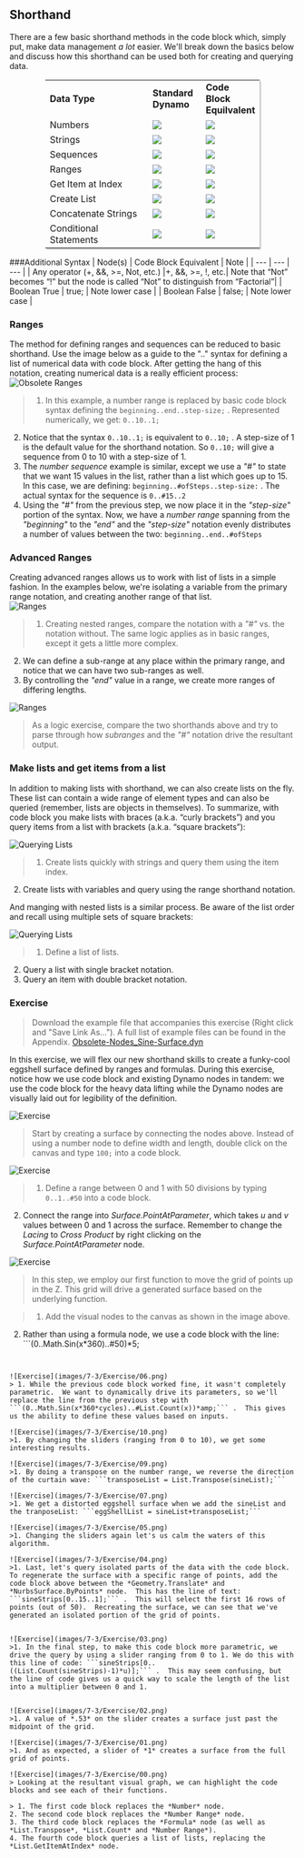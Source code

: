 <style>
table{box-shadow: 2px 2px 2px #BBBBBB;max-width:75%;display:block;margin-left: auto;   margin-right: auto }
img{display:block;margin-left: auto;   margin-right: auto }
</style>

## Shorthand
There are a few basic shorthand methods in the code block which, simply put, make data management *a lot* easier.  We'll break down the basics below and discuss how this shorthand can be used both for creating and querying data.

<table>
    <tr>
    <td width="50%"><b>Data Type</b></td>
    <td width="25%"><b>Standard Dynamo</b> </td>
    <td width="25%"><b>Code Block Equilvalent</b></td>
  </tr>
  <tr>
    <td> Numbers</td>
    <td><img src="images/7-3/table/number.png"></img> </td>
    <td><img src="images/7-3/table/numberCB.png"></img></td>
  </tr>
  <tr>
    <td>Strings</td>
    <td><img src="images/7-3/table/string.png"></img> </td>
    <td><img src="images/7-3/table/stringCB.png"></img></td>
  </tr>
  <tr>
    <td>Sequences</td>
    <td><img src="images/7-3/table/sequence.png"></img> </td>
    <td><img src="images/7-3/table/sequenceCB.png"></img></td>
  </tr>
  <tr>
    <td>Ranges</td>
    <td><img src="images/7-3/table/range.png"></img> </td>
    <td><img src="images/7-3/table/rangeCB.png"></img></td>
  </tr>
  <tr>
    <td>Get Item at Index</td>
    <td><img src="images/7-3/table/getItem.png"></img> </td>
    <td><img src="images/7-3/table/getItemCB.png"></img></td>
  </tr>
  <tr>
    <td>Create List</td>
    <td><img src="images/7-3/table/list.png"></img> </td>
    <td><img src="images/7-3/table/listCB.png"></img></td>
  </tr>
  <tr>
    <td>Concatenate Strings</td>
    <td><img src="images/7-3/table/concat.png"></img> </td>
    <td><img src="images/7-3/table/concatCB.png"></img></td>
  </tr>
  <tr>
    <td>Conditional Statements</td>
    <td><img src="images/7-3/table/if.png"></img> </td>
    <td><img src="images/7-3/table/ifCB.png"></img></td>
  </tr>
</table>

###Additional Syntax
| Node(s) | Code Block Equivalent | Note |
| --- | --- | --- |
| Any operator (+, &&, >=, Not, etc.) |+, &&, >=, !, etc.| Note that “Not” becomes “!” but the node is called “Not” to distinguish from “Factorial”|
| Boolean True | true; | Note lower case |
| Boolean False | false; | Note lower case |

### Ranges
The method for defining ranges and sequences can be reduced to basic shorthand.  Use the image below as a guide to the ".." syntax for defining a list of numerical data with code block. After getting the hang of this notation, creating numerical data is a really efficient process:
![Obsolete Ranges](images/7-3/obsolete02.png)
> 1. In this example, a number range is replaced by basic code block syntax defining the ```beginning..end..step-size;``` .  Represented numerically, we get: ```0..10..1;```
2. Notice that the syntax ```0..10..1;``` is equivalent to ```0..10;``` .  A step-size of 1 is the default value for the shorthand notation. So ```0..10;``` will give a sequence from 0 to 10 with a step-size of 1.
3. The *number sequence* example is similar, except we use a *"#"* to state that we want 15 values in the list, rather than a list which goes up to 15.  In this case, we are defining: ```beginning..#ofSteps..step-size:``` .  The actual syntax for the sequence is ```0..#15..2```
4. Using the *"#"* from the previous step, we now place it in the *"step-size"* portion of the syntax.  Now, we have a *number range* spanning from the *"beginning"* to the *"end"* and the *"step-size"* notation evenly distributes a number of values between the two: ```beginning..end..#ofSteps```

### Advanced Ranges
Creating advanced ranges allows us to work with list of lists in a simple fashion.  In the examples below, we're isolating a variable from the primary range notation, and creating another range of that list.
![Ranges](images/7-3/03.png)
>1. Creating nested ranges, compare the notation with a *"#"* vs. the notation without.  The same logic applies as in basic ranges, except it gets a little more complex.
2. We can define a sub-range at any place within the primary range, and notice that we can have two sub-ranges as well.
3. By controlling the *"end"* value in a range, we create more ranges of differing lengths.

![Ranges](images/7-3/02.png)
> As a logic exercise, compare the two shorthands above and try to parse through how *subranges* and the *"#"* notation drive the resultant output.

###  Make lists and get items from a list
In addition to making lists with shorthand, we can also create lists on the fly.  These list can contain a wide range of element types and can also be queried (remember, lists are objects in themselves).  To summarize, with code block you make lists with braces (a.k.a. “curly brackets”) and you query items from a list with brackets (a.k.a. “square brackets”):

![Querying Lists](images/7-3/cbn07.png)
>1. Create lists quickly with strings and query them using the item index.
2. Create lists with variables and query using the range shorthand notation.

And manging with nested lists is a similar process. Be aware of the list order and recall using multiple sets of square brackets:

![Querying Lists](images/7-3/cbn08.png)
> 1. Define a list of lists.
2. Query a list with single bracket notation.
3. Query an item with double bracket notation.




### Exercise
>Download the example file that accompanies this exercise (Right click and "Save Link As..."). A full list of example files can be found in the Appendix. [Obsolete-Nodes_Sine-Surface.dyn](datasets/7-3/Obsolete-Nodes_Sine-Surface.dyn)

In this exercise, we will flex our new shorthand skills to create a funky-cool eggshell surface defined by ranges and formulas. During this exercise, notice how we use code block and existing Dynamo nodes in tandem: we use the code block for the heavy data lifting while the Dynamo nodes are visually laid out for legibility of the definition.

![Exercise](images/7-3/Exercise/13.png)
> Start by creating a surface by connecting the nodes above.  Instead of using a number node to define width and length, double click on the canvas and type ```100;``` into a code block.


![Exercise](images/7-3/Exercise/12.png)
>1. Define a range between 0 and 1 with 50 divisions by typing ```0..1..#50``` into a code block.
2. Connect the range into *Surface.PointAtParameter*, which takes *u* and *v* values between 0 and 1 across the surface.  Remember to change the *Lacing* to *Cross Product* by right clicking on the *Surface.PointAtParameter* node.


![Exercise](images/7-3/Exercise/11.png)
> In this step, we employ our first function to move the grid of points up in the Z.  This grid will drive a generated surface based on the underlying function.

> 1. Add the visual nodes to the canvas as shown in the image above.
2. Rather than using a formula node, we use a code block with the line: ```(0..Math.Sin(x*360)..#50)*5;
```.  To quickly break this down, we're defining a range with a formula inside of it.  This formula is the Sine function. The sine function receives degree inputs in Dynamo, so in order to get a full sine wave, we multiple our *x* values (this is the range input from 0 to 1) by *360*.  Next we want the same number of divisions as control grid points for each row, so we define fifty subdivisions with *#50*.  Finally, the multiplier of 5 simply increases the amplitude of translation so that we can see the effect in the Dynamo Preview.


![Exercise](images/7-3/Exercise/06.png)
> 1. While the previous code block worked fine, it wasn't completely parametric.  We want to dynamically drive its parameters, so we'll replace the line from the previous step with ```(0..Math.Sin(x*360*cycles)..#List.Count(x))*amp;``` .  This gives us the ability to define these values based on inputs.

![Exercise](images/7-3/Exercise/10.png)
>1. By changing the sliders (ranging from 0 to 10), we get some interesting results.

![Exercise](images/7-3/Exercise/09.png)
>1. By doing a transpose on the number range, we reverse the direction of the curtain wave: ```transposeList = List.Transpose(sineList);```

![Exercise](images/7-3/Exercise/07.png)
>1. We get a distorted eggshell surface when we add the sineList and the tranposeList: ```eggShellList = sineList+transposeList;```

![Exercise](images/7-3/Exercise/05.png)
>1. Changing the sliders again let's us calm the waters of this algorithm.

![Exercise](images/7-3/Exercise/04.png)
>1. Last, let's query isolated parts of the data with the code block.  To regenerate the surface with a specific range of points, add the code block above between the *Geometry.Translate* and *NurbsSurface.ByPoints* node.  This has the line of text: ```sineStrips[0..15..1];``` .  This will select the first 16 rows of points (out of 50).  Recreating the surface, we can see that we've generated an isolated portion of the grid of points.


![Exercise](images/7-3/Exercise/03.png)
>1. In the final step, to make this code block more parametric, we drive the query by using a slider ranging from 0 to 1. We do this with this line of code: ```sineStrips[0..((List.Count(sineStrips)-1)*u)];``` .  This may seem confusing, but the line of code gives us a quick way to scale the length of the list into a multiplier between 0 and 1.


![Exercise](images/7-3/Exercise/02.png)
>1. A value of *.53* on the slider creates a surface just past the midpoint of the grid.

![Exercise](images/7-3/Exercise/01.png)
>1. And as expected, a slider of *1* creates a surface from the full grid of points.

![Exercise](images/7-3/Exercise/00.png)
> Looking at the resultant visual graph, we can highlight the code blocks and see each of their functions.

> 1. The first code block replaces the *Number* node.
2. The second code block replaces the *Number Range* node.
3. The third code block replaces the *Formula* node (as well as *List.Transpose*, *List.Count* and *Number Range*).
4. The fourth code block queries a list of lists, replacing the *List.GetItemAtIndex* node.








